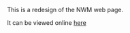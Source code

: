 This is a redesign of the NWM web page. 

It can be viewed online <a href="http://htmlpreview.github.io/?https://github.com/MohamedElAlouani/nwm/blob/gh-pages/index.html">here</a>
